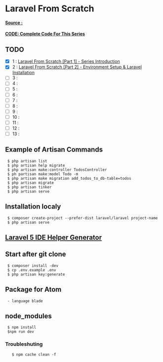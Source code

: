 # Laravel From Scratch
#### [Source :](https://www.youtube.com/watch?v=H3uRXvwXz1o)
#### [CODE: Complete Code For This Series](https://github.com/bradtraversy/lsapp)
## TODO
- [x]  1 : [Laravel From Scratch [Part 1] - Series Introduction](https://www.youtube.com/watch?v=EU7PRmCpx-0&list=PLillGF-RfqbYhQsN5WMXy6VsDMKGadrJ-)
- [x]  2 : [Laravel From Scratch [Part 2] - Environment Setup & Laravel Installation](https://www.youtube.com/watch?v=H3uRXvwXz1o&list=PLillGF-RfqbYhQsN5WMXy6VsDMKGadrJ-&index=2)
- [ ]  3 :
- [ ]  4 :
- [ ]  5 :
- [ ]  6 :
- [ ]  7 :
- [ ]  8 :
- [ ]  9 :
- [ ] 10 :
- [ ] 11 :
- [ ] 12 : 
- [ ] 13 :

## Example of Artisan Commands
     $ php artisan list
     $ php artisan help migrate
     $ php artisan make:controller TodosController
     $ ph partisan make:model Todo -m
     $ php artisan make migration add_todos_to_db-table=todos
     $ php artisan migrate
     $ php artisan tinker
     $ php artisan serve

## Installation localy
     $ composer create-project --prefer-dist laravel/laravel project-name
     $ php artisan serve
## [Laravel 5 IDE Helper Generator](https://github.com/barryvdh/laravel-ide-helper)

## Start after git clone
     $ composer install -dev
     $ cp .env.example .env
     $ php artisan key:generate

## Package for Atom
     - language blade
## node_modules
     $ npm install
     $npm run dev
### Troubleshuting
       $ npm cache clean -f